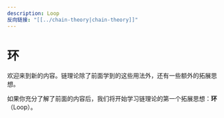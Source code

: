 ```yaml
---
description: Loop
反向链接: "[[../chain-theory|chain-theory]]"
---
```


# 环

欢迎来到新的内容。链理论除了前面学到的这些用法外，还有一些额外的拓展思想。

如果你充分了解了前面的内容后，我们将开始学习链理论的第一个拓展思想：**环**（Loop）。

